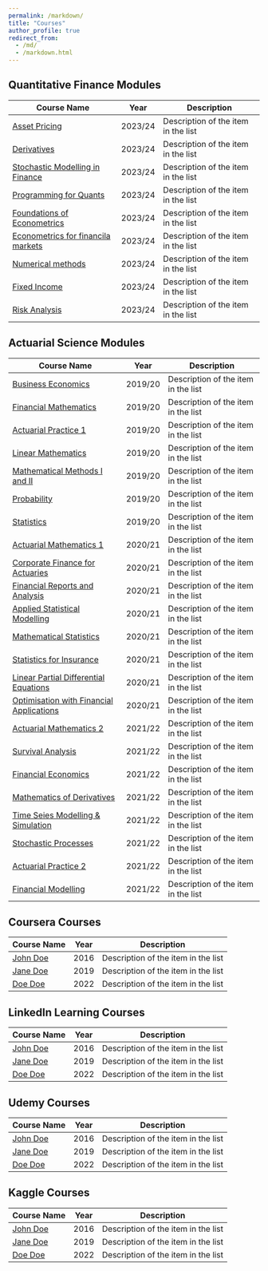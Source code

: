 ```yaml
---
permalink: /markdown/
title: "Courses"
author_profile: true
redirect_from: 
  - /md/
  - /markdown.html
---
```


## Quantitative Finance Modules

| Course Name                               | Year      |     Description                                              |
| --------                                  | ------    | ------------------------------------------------------------ |
| [Asset Pricing](#)                        | 2023/24   | Description of the item in the list                          |
| [Derivatives](#)                          | 2023/24   | Description of the item in the list                          |
| [Stochastic Modelling in Finance](#)      | 2023/24   | Description of the item in the list                          |
| [Programming for Quants](#)               | 2023/24   | Description of the item in the list                          |
| [Foundations of Econometrics](#)          | 2023/24   | Description of the item in the list                          |
| [Econometrics for financila markets](#)   | 2023/24   | Description of the item in the list                          |
| [Numerical methods](#)                    | 2023/24   | Description of the item in the list                          |
| [Fixed Income](#)                         | 2023/24   | Description of the item in the list                          |
| [Risk Analysis](#)                        | 2023/24   | Description of the item in the list                          |


## Actuarial Science Modules

| Course Name                                    | Year    |     Description                                              |
|-------------------------------------------     | ------- | ------------------------------------------------------------ |
| [Business Economics](#)                        | 2019/20 | Description of the item in the list                          |
| [Financial Mathematics](#)                     | 2019/20 | Description of the item in the list                          |
| [Actuarial Practice 1](#)                      | 2019/20 | Description of the item in the list                          |
| [Linear Mathematics](#)                        | 2019/20 | Description of the item in the list                          |
| [Mathematical Methods I and II](#)             | 2019/20 | Description of the item in the list                          |
| [Probability](#)                               | 2019/20 | Description of the item in the list                          |
| [Statistics](#)                                | 2019/20 | Description of the item in the list                          |
| [Actuarial Mathematics 1](#)                   | 2020/21 | Description of the item in the list                          |
| [Corporate Finance for Actuaries](#)           | 2020/21 | Description of the item in the list                          |
| [Financial Reports and Analysis](#)            | 2020/21 | Description of the item in the list                          |
| [Applied Statistical Modelling](#)             | 2020/21 | Description of the item in the list                          |
| [Mathematical Statistics](#)                   | 2020/21 | Description of the item in the list                          |
| [Statistics for Insurance](#)                  | 2020/21 | Description of the item in the list                          |
| [Linear Partial Differential Equations](#)     | 2020/21 | Description of the item in the list                          |
| [Optimisation with Financial Applications](#)  | 2020/21 | Description of the item in the list                          |
| [Actuarial Mathematics 2](#)                   | 2021/22 | Description of the item in the list                          |
| [Survival Analysis](#)                         | 2021/22 | Description of the item in the list                          |
| [Financial Economics](#)                       | 2021/22 | Description of the item in the list                          |
| [Mathematics of Derivatives](#)                | 2021/22 | Description of the item in the list                          |
| [Time Seies Modelling & Simulation](#)         | 2021/22 | Description of the item in the list                          |
| [Stochastic Processes](#)                      | 2021/22 | Description of the item in the list                          |
| [Actuarial Practice 2](#)                      | 2021/22 | Description of the item in the list                          |
| [Financial Modelling](#)                       | 2021/22 | Description of the item in the list                          |



## Coursera Courses

| Course Name           | Year   |     Description                                              |
| --------              | ------ | ------------------------------------------------------------ |
| [John Doe](#)         | 2016   | Description of the item in the list                          |
| [Jane Doe](#)         | 2019   | Description of the item in the list                          |
| [Doe Doe](#)          | 2022   | Description of the item in the list                          |


## LinkedIn Learning Courses

| Course Name           | Year   |     Description                                              |
| --------              | ------ | ------------------------------------------------------------ |
| [John Doe](#)         | 2016   | Description of the item in the list                          |
| [Jane Doe](#)         | 2019   | Description of the item in the list                          |
| [Doe Doe](#)          | 2022   | Description of the item in the list                          |


## Udemy Courses

| Course Name           | Year   |     Description                                              |
| --------              | ------ | ------------------------------------------------------------ |
| [John Doe](#)         | 2016   | Description of the item in the list                          |
| [Jane Doe](#)         | 2019   | Description of the item in the list                          |
| [Doe Doe](#)          | 2022   | Description of the item in the list                          |



## Kaggle Courses

| Course Name           | Year   |     Description                                              |
| --------              | ------ | ------------------------------------------------------------ |
| [John Doe](#)         | 2016   | Description of the item in the list                          |
| [Jane Doe](#)         | 2019   | Description of the item in the list                          |
| [Doe Doe](#)          | 2022   | Description of the item in the list                          |
